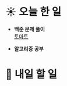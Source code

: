 # ☀️ 오늘 한 일

- **백준 문제 풀이**<br>
  [토마토](https://www.acmicpc.net/problem/7576)

- **알고리증 공부**

# 🚩 내일 할 일
